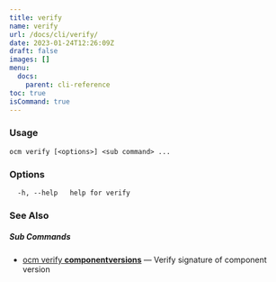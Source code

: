 ```yaml
---
title: verify
name: verify
url: /docs/cli/verify/
date: 2023-01-24T12:26:09Z
draft: false
images: []
menu:
  docs:
    parent: cli-reference
toc: true
isCommand: true
---
```

### Usage

```
ocm verify [<options>] <sub command> ...
```

### Options

```
  -h, --help   help for verify
```

### See Also



##### Sub Commands

* [ocm verify <b>componentversions</b>](/docs/cli/verify/componentversions)	 &mdash; Verify signature of component version


